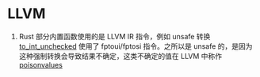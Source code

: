 # LLVM

1. Rust 部分内置函数使用的是 LLVM IR 指令，例如 unsafe 转换 [to_int_unchecked](https://doc.rust-lang.org/std/intrinsics/fn.float_to_int_unchecked.html) 使用了 fptoui/fptosi 指令。之所以是 unsafe 的，是因为这种强制转换会导致结果不确定，这类不确定的值在 LLVM 中称作 [poisonvalues](https://llvm.org/docs/LangRef.html#poisonvalues)
